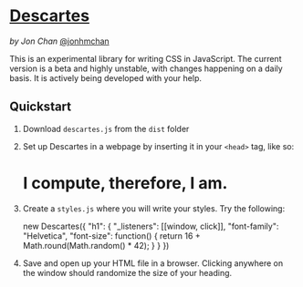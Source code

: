 # [Descartes](https://descartes.io/)
*by Jon Chan* [@jonhmchan](http://twitter.com/jonhmchan/)

This is an experimental library for writing CSS in JavaScript. The current version is a beta and highly unstable, with changes happening on a daily basis. It is actively being developed with your help.

## Quickstart

1. Download `descartes.js` from the `dist` folder
2. Set up Descartes in a webpage by inserting it in your `<head>` tag, like so:

	<!doctype html>
	<html>
		<head>
			<script type="text/javascript" src="/path/to/descartes.js"></script>
		</head>
		<body>
			<h1>I compute, therefore, I am.</h1>
			<script type="text/javascript" src="/path/to/styles.js"></script>
		</body>
	</html>

3. Create a `styles.js` where you will write your styles. Try the following:

	new Descartes({
		"h1": {
			"_listeners": [[window, click]],
			"font-family": "Helvetica",
			"font-size": function() {
				return 16 + Math.round(Math.random() * 42);
			}
		}
	})

4. Save and open up your HTML file in a browser. Clicking anywhere on the window should randomize the size of your heading.